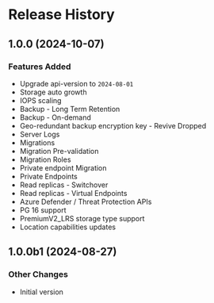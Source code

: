# Release History

## 1.0.0 (2024-10-07)

### Features Added

  - Upgrade api-version to `2024-08-01`
  - Storage auto growth
  - IOPS scaling
  - Backup - Long Term Retention
  - Backup - On-demand
  - Geo-redundant backup encryption key - Revive Dropped
  - Server Logs
  - Migrations
  - Migration Pre-validation
  - Migration Roles
  - Private endpoint Migration
  - Private Endpoints
  - Read replicas - Switchover
  - Read replicas - Virtual Endpoints
  - Azure Defender / Threat Protection APIs
  - PG 16 support
  - PremiumV2_LRS storage type support
  - Location capabilities updates

## 1.0.0b1 (2024-08-27)

### Other Changes

  - Initial version
